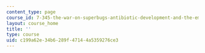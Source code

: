 ```yaml
---
content_type: page
course_id: 7-345-the-war-on-superbugs-antibiotic-development-and-the-emergence-of-drug-resistant-bacteria-fall-2015
layout: course_home
title: ''
type: course
uid: c199a62e-34b6-289f-4714-4a5359276ce3
---
```

